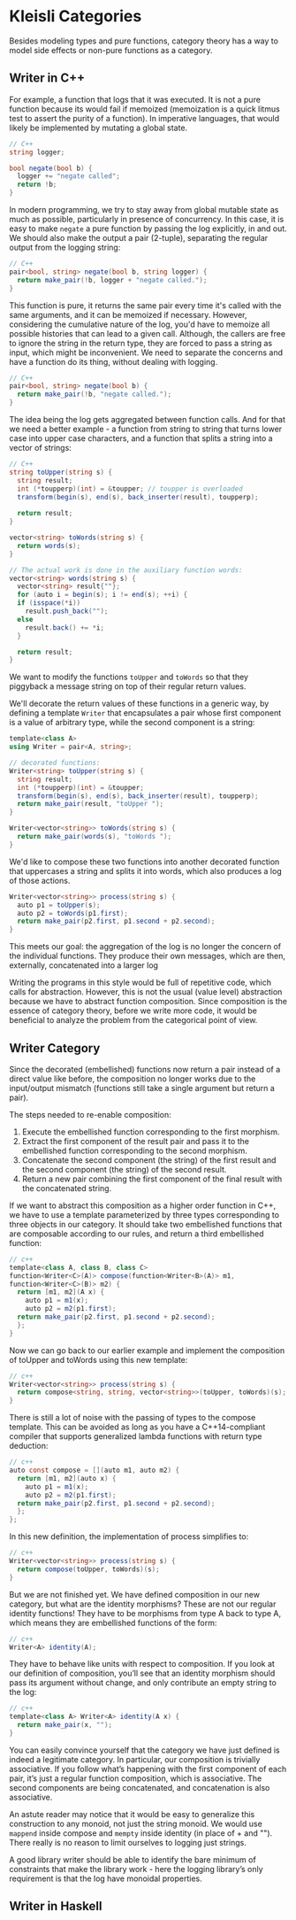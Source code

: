 # Kleisli Categories

Besides modeling types and pure functions, category theory has a way to model side effects or non-pure functions as a category.


## Writer in C++
<!-- #region Writer in C++ -->

For example, a function that logs that it was executed. It is not a pure function because its would fail if memoized (memoization is a quick litmus test to assert the purity of a function). In imperative languages, that would likely be implemented by mutating a global state. 

```c#
// C++
string logger;

bool negate(bool b) {
  logger += "negate called";
  return !b;
}
```

In modern programming, we try to stay away from global mutable state as much as possible, particularly in presence of concurrency. In this case, it is easy to make `negate` a pure function by passing the log explicitly, in and out. We should also make the output a pair (2-tuple), separating the regular output from the logging string:

```c#
// C++
pair<bool, string> negate(bool b, string logger) {
  return make_pair(!b, logger + "negate called.");
}
```

This function is pure, it returns the same pair every time it's called with the same arguments, and it can be memoized if necessary. However, considering the cumulative nature of the log, you'd have to memoize all possible histories that can lead to a given call. Although, the callers are free to ignore the string in the return type, they are forced to pass a string as input, which might be inconvenient. We need to separate the concerns and have a function do its thing, without dealing with logging.

```c#
// C++
pair<bool, string> negate(bool b) {
  return make_pair(!b, "negate called.");
}
```

The idea being the log gets aggregated between function calls. And for that we need a better example - a function from string to string that turns lower case into upper case characters, and a function that splits a string into a vector of strings:

```c#
// C++
string toUpper(string s) {
  string result;
  int (*toupperp)(int) = &toupper; // toupper is overloaded
  transform(begin(s), end(s), back_inserter(result), toupperp);
  
  return result;
}

vector<string> toWords(string s) {
  return words(s);
}

// The actual work is done in the auxiliary function words:
vector<string> words(string s) {
  vector<string> result{""};
  for (auto i = begin(s); i != end(s); ++i) {
  if (isspace(*i))
    result.push_back("");
  else
    result.back() += *i;
  }

  return result;
}
```

We want to modify the functions `toUpper` and `toWords` so that they piggyback a message string on top of their regular return values.

We'll decorate the return values of these functions in a generic way, by defining a template `Writer` that encapsulates a pair whose first component is a value of arbitrary type, while the second component is a string:

```c#
template<class A>
using Writer = pair<A, string>;

// decorated functions:
Writer<string> toUpper(string s) {
  string result;
  int (*toupperp)(int) = &toupper;
  transform(begin(s), end(s), back_inserter(result), toupperp);
  return make_pair(result, "toUpper ");
}

Writer<vector<string>> toWords(string s) {
  return make_pair(words(s), "toWords ");
}
```

We'd like to compose these two functions into another decorated function that uppercases a string and splits it into words, which also produces a log of those actions.

```c#
Writer<vector<string>> process(string s) {
  auto p1 = toUpper(s);
  auto p2 = toWords(p1.first);
  return make_pair(p2.first, p1.second + p2.second);
}
```

This meets our goal: the aggregation of the log is no longer the concern of the individual functions. They produce their own messages, which are then, externally, concatenated into a larger log


Writing the programs in this style would be full of repetitive code, which calls for abstraction. However, this is not the usual (value level) abstraction because we have to abstract function composition. Since composition is the essence of category theory, before we write more code, it would be beneficial to analyze the problem from the categorical point of view.

<!-- #endregion -->

## Writer Category
<!-- #region Writer Category -->

Since the decorated (embellished) functions now return a pair instead of a direct value like before, the composition no longer works due to the input/output mismatch (functions still take a single argument but return a pair).

The steps needed to re-enable composition:
1. Execute the embellished function corresponding to the first morphism.
2. Extract the first component of the result pair and pass it to the embellished function corresponding to the second morphism.
3. Concatenate the second component (the string) of the first result and the second component (the string) of the second result.
4. Return a new pair combining the first component of the final result with the concatenated string.

If we want to abstract this composition as a higher order function in C++, we have to use a template parameterized by three types corresponding to three objects in our category. It should take two embellished functions that are composable according to our rules, and return a third embellished function:

```c#
// c++
template<class A, class B, class C>
function<Writer<C>(A)> compose(function<Writer<B>(A)> m1,
function<Writer<C>(B)> m2) {
  return [m1, m2](A x) {
    auto p1 = m1(x);
    auto p2 = m2(p1.first);
  return make_pair(p2.first, p1.second + p2.second);
  };
}
```

Now we can go back to our earlier example and implement the composition of toUpper and toWords using this new template:

```c#
// c++
Writer<vector<string>> process(string s) {
  return compose<string, string, vector<string>>(toUpper, toWords)(s);
}
```

There is still a lot of noise with the passing of types to the compose template. This can be avoided as long as you have a C++14-compliant compiler that supports generalized lambda functions with return type deduction:

```c#
// c++
auto const compose = [](auto m1, auto m2) {
  return [m1, m2](auto x) {
    auto p1 = m1(x);
    auto p2 = m2(p1.first);
  return make_pair(p2.first, p1.second + p2.second);
  };
};
```

In this new definition, the implementation of process simplifies to:

```c#
// c++
Writer<vector<string>> process(string s) {
  return compose(toUpper, toWords)(s);
}
```

But we are not finished yet. We have defined composition in our new category, but what are the identity morphisms? These are not our regular identity functions! They have to be morphisms from type A back to type A, which means they are embellished functions of the form:

```c#
// c++
Writer<A> identity(A);
```

They have to behave like units with respect to composition. If you look at our definition of composition, you’ll see that an identity morphism should pass its argument without change, and only contribute an empty string to the log:

```c#
// c++
template<class A> Writer<A> identity(A x) {
  return make_pair(x, "");
}
```

You can easily convince yourself that the category we have just defined is indeed a legitimate category. In particular, our composition is trivially associative. If you follow what’s happening with the first component of each pair, it’s just a regular function composition, which is associative. The second components are being concatenated, and concatenation is also associative.

An astute reader may notice that it would be easy to generalize this construction to any monoid, not just the string monoid. We would use `mappend` inside compose and `mempty` inside identity (in place of + and ""). There really is no reason to limit ourselves to logging just strings.

A good library writer should be able to identify the bare minimum of constraints that make the library work - here the logging library’s only requirement is that the log have monoidal properties.

<!-- #endregion -->


## Writer in Haskell
<!-- #region Writer in Haskell -->




<!-- #endregion -->
